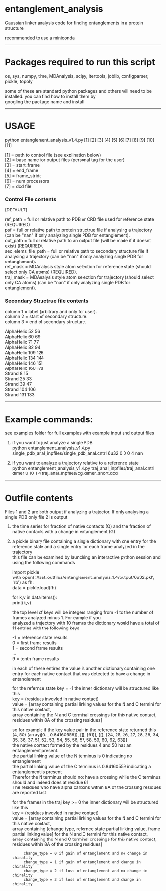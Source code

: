 # entanglement_analysis  
  
Gaussian linker analysis code for finding entanglements in a protein structure  
  
recommended to use a miniconda   

  
---
  
# Packages required to run this script  
  
os, sys, numpy, time, MDAnalysis, scipy, itertools, joblib, configparser, pickle, topoly  
  
some of these are standard python packages and others will need to be installed. you can find how to install them by   
googling the package name and install  
  
  
---
  
# USAGE  

python entanglement_analysis_v1.4.py [1] [2] [3] [4] [5] [6] [7] [8] [9] [10] [11]  
  
[1] = path to control file (see explination below)  
[2] = base name for output files (personal tag for the user)  
[3] = start_frame   
[4] = end_frame  
[5] = frame_stride  
[6] = num processors  
[7] = dcd file  
  
### Control File contents  
\[DEFAULT\]  
  
ref_path = full or relative path to PDB or CRD file used for reference state (REQUIRED)  
psf = full or relative path to protein structrue file if analysing a trajectory (can be "nan" if only analyzing single PDB for entanglement).  
out_path = full or relative path to an output file (will be made if it doesnt exist) (REQUIRED).  
sec_elems_file_path = full or relative path to secondary structure file if analysing a trajectory (can be "nan" if only analyzing single PDB for entanglement).  
ref_mask = MDAnalysis style atom selection for reference state (should select only CA atoms) (REQUIRED).  
traj_mask = MDAnalysis style atom selection for trajectory (should select only CA atoms) (can be "nan" if only analyzing single PDB for entanglement).  
  
### Secondary Structrue file contents  
column 1 = label (arbitrary and only for user).  
column 2 = start of secondary structure.  
column 3 = end of secondary structure.   
  
AlphaHelix 52 56  
AlphaHelix 60 69  
AlphaHelix 71 77  
AlphaHelix 82 94  
AlphaHelix 109 126  
AlphaHelix 134 144  
AlphaHelix 146 151  
AlphaHelix 160 178  
Strand 8 15  
Strand 25 33  
Strand 39 47  
Strand 104 106  
Strand 131 133  
  
  
---
  
# Example commands:  
  
see examples folder for full examples with example input and output files  
  
1. if you want to just analyze a single PDB   
python entanglement_analysis_v1.4.py single_pdb_anal_inpfiles/single_pdb_anal.cntrl 6u32 0 0 0 4 nan  
  
2. if you want to analyze a trajectory relative to a reference state  
python entanglement_analysis_v1.4.py traj_anal_inpfiles/traj_anal.cntrl dimer 0 10 1 4 traj_anal_inpfiles/cg_dimer_short.dcd  
  
  
---
  
# Outfile contents  
Files 1 and 2 are both output if analyzing a trajector. If only analysing a single PDB only file 2 is output  
1. the time series for fraction of native contacts (Q) and the fraction of native contacts with a change in entanglement (G)  
2. a pickle binary file containing a single dictionary with one entry for the reference state and a single entry for each frame analyzed in the trajectory  
    this file can be examined by launching an interactive python session and using the following commands  
  
    import pickle  
    with open('./test_outfiles/entanglement_analysis_1.4/output/6u32.pkl', 'rb') as fh:  
        data = pickle.load(fh)  
  
    for k,v in data.items():  
        print(k,v)  
  
  
    the top level of keys will be integers ranging from -1 to the number of frames analyzed minus 1. For eample if you  
    analyzed a trajectory with 10 frames the dictionary would have a total of 11 entries with the following keys  
  
    -1 = reference state results  
    0 = first frame results  
    1 = second frame results  
    ...  
    9 = tenth frame results  
  
  
    in each of these entires the value is another dictionary containing one entry for each native contact that was detected to have a change in entanglement  
  
    for the refernce state key = -1 the inner dictionary will be structured like this  
    key = (residues invovled in native contact)  
    value = [array containing partial linking values for the N and C termini for this native contact,  
             array containing the N and C terminal crossings for this native contact,  
             residues within 8A of the crossing residues]  
  
    so for example if the key value pair in the reference state returned this  
    (4, 50) [array([0.        , 0.84160559]), [[], [61]], [[], [24, 25, 26, 27, 28, 29, 34, 35, 36, 37, 51, 52, 53, 54, 55, 56, 57, 58, 59, 60, 62, 63]]]  
    the native contact formed by the residues 4 and 50 has an entanglement present.  
    the partial linking value of the N terminus is 0 indicating no entanglement  
    the partial linking value of the C terminus is 0.84160559 indicating a entanglement is present  
    Therefor the N terminus should not have a crossing while the C terminus should and indeed does at residue 61  
    The residues who have alpha carbons within 8A of the crossing residues are reported last  
  
  
    for the frames in the traj key >= 0 the inner dictionary will be structured like this  
    key = (residues invovled in native contact)  
    value = [array containing partial linking values for the N and C termini for this native contact,  
             array containing [change type, refernce state partial linking value, frame partial linking value] for the N and C termini for this native contact,  
             array containing the N and C terminal crossings for this native contact,  
             residues within 8A of the crossing residues]  
  
            change_type = 0 if gain of entanglement and no change in chirality  
            change_type = 1 if gain of entanglement and change in chirality  
            change_type = 2 if loss of entanglement and no change in chirality  
            change_type = 3 if loss of entanglement and change in chirality  
